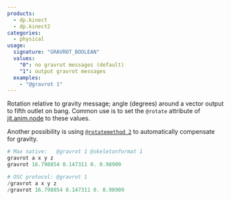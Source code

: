 ```yaml
---
products:
  - dp.kinect
  - dp.kinect2
categories:
  - physical
usage:
  signature: "GRAVROT_BOOLEAN"
  values:
    "0": no gravrot messages (default)
    "1": output gravrot messages
  examples:
    - "@gravrot 1"
---
```


Rotation relative to gravity message; angle (degrees) around a vector output
to fifth outlet on bang. Common use is to set the `@rotate` attribute of
[jit.anim.node](https://docs.cycling74.com/max7/refpages/jit.anim.node) to these values.

Another possibility is using [`@rotatemethod 2`](rotatemethod.md)
to automatically compensate for gravity.

```python
# Max native:   @gravrot 1 @skeletonformat 1
gravrot a x y z
gravrot 16.798854 0.147311 0. 0.98909

# OSC protocol: @gravrot 1
/gravrot a x y z
/gravrot 16.798854 0.147311 0. 0.98909
```
